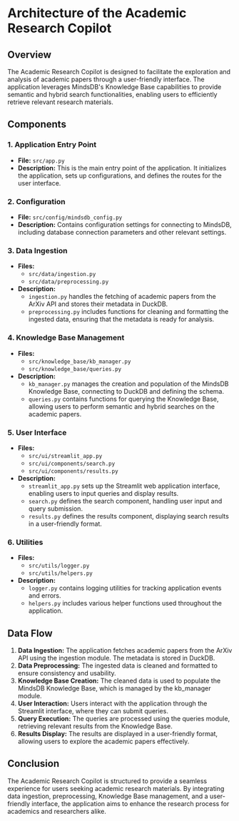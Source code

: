 # Architecture of the Academic Research Copilot

## Overview

The Academic Research Copilot is designed to facilitate the exploration and analysis of academic papers through a user-friendly interface. The application leverages MindsDB's Knowledge Base capabilities to provide semantic and hybrid search functionalities, enabling users to efficiently retrieve relevant research materials.

## Components

### 1. Application Entry Point
- **File:** `src/app.py`
- **Description:** This is the main entry point of the application. It initializes the application, sets up configurations, and defines the routes for the user interface.

### 2. Configuration
- **File:** `src/config/mindsdb_config.py`
- **Description:** Contains configuration settings for connecting to MindsDB, including database connection parameters and other relevant settings.

### 3. Data Ingestion
- **Files:**
  - `src/data/ingestion.py`
  - `src/data/preprocessing.py`
- **Description:** 
  - `ingestion.py` handles the fetching of academic papers from the ArXiv API and stores their metadata in DuckDB.
  - `preprocessing.py` includes functions for cleaning and formatting the ingested data, ensuring that the metadata is ready for analysis.

### 4. Knowledge Base Management
- **Files:**
  - `src/knowledge_base/kb_manager.py`
  - `src/knowledge_base/queries.py`
- **Description:**
  - `kb_manager.py` manages the creation and population of the MindsDB Knowledge Base, connecting to DuckDB and defining the schema.
  - `queries.py` contains functions for querying the Knowledge Base, allowing users to perform semantic and hybrid searches on the academic papers.

### 5. User Interface
- **Files:**
  - `src/ui/streamlit_app.py`
  - `src/ui/components/search.py`
  - `src/ui/components/results.py`
- **Description:**
  - `streamlit_app.py` sets up the Streamlit web application interface, enabling users to input queries and display results.
  - `search.py` defines the search component, handling user input and query submission.
  - `results.py` defines the results component, displaying search results in a user-friendly format.

### 6. Utilities
- **Files:**
  - `src/utils/logger.py`
  - `src/utils/helpers.py`
- **Description:**
  - `logger.py` contains logging utilities for tracking application events and errors.
  - `helpers.py` includes various helper functions used throughout the application.

## Data Flow

1. **Data Ingestion:** The application fetches academic papers from the ArXiv API using the ingestion module. The metadata is stored in DuckDB.
2. **Data Preprocessing:** The ingested data is cleaned and formatted to ensure consistency and usability.
3. **Knowledge Base Creation:** The cleaned data is used to populate the MindsDB Knowledge Base, which is managed by the kb_manager module.
4. **User Interaction:** Users interact with the application through the Streamlit interface, where they can submit queries.
5. **Query Execution:** The queries are processed using the queries module, retrieving relevant results from the Knowledge Base.
6. **Results Display:** The results are displayed in a user-friendly format, allowing users to explore the academic papers effectively.

## Conclusion

The Academic Research Copilot is structured to provide a seamless experience for users seeking academic research materials. By integrating data ingestion, preprocessing, Knowledge Base management, and a user-friendly interface, the application aims to enhance the research process for academics and researchers alike.